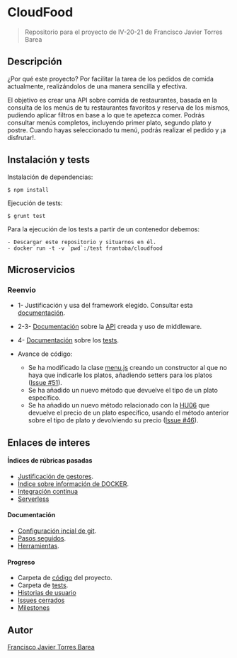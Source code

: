 # CloudFood
> Repositorio para el proyecto de IV-20-21 de Francisco Javier Torres Barea

## Descripción

¿Por qué este proyecto? Por facilitar la tarea de los pedidos de comida actualmente, realizándolos de una manera sencilla y efectiva.

El objetivo es crear una API sobre comida de restaurantes, basada en la consulta de los menús de tu restaurantes favoritos y reserva de los mismos, pudiendo aplicar filtros en base a lo que te apetezca comer. Podrás consultar menús completos, incluyendo primer plato, segundo plato y postre. Cuando hayas seleccionado tu menú, podrás realizar el pedido y ¡a disfrutar!.

## Instalación y tests
Instalación de dependencias:
~~~
$ npm install
~~~
Ejecución de tests:
~~~
$ grunt test
~~~

Para la ejecución de los tests a partir de un contenedor debemos:
~~~
- Descargar este repositorio y situarnos en él.
- docker run -t -v `pwd`:/test frantoba/cloudfood
~~~

## Microservicios

### Reenvio

- 1- Justificación y usa del framework elegido. Consultar esta [documentación](./docs/express.md). 
- 2-3- [Documentación](./docs/microapi.md) sobre la [API](./src/index.js) creada y uso de middleware.
- 4- [Documentación](./docs/microapi_test.md) sobre los [tests](./tests/index.test.js).

- Avance de código:
	- Se ha modificado la clase [menu.js](./src/menu.js) creando un constructor al que no haya que indicarle los platos, añadiendo setters para los platos ([Issue #51](https://github.com/FranToBa/CloudFood/issues/51)).
	- Se ha añadido un nuevo método que devuelve el tipo de un plato específico.
	- Se ha añadido un nuevo método relacionado con la [HU06](https://github.com/FranToBa/CloudFood/issues/22) que devuelve el precio de un plato específico, usando el método anterior sobre el tipo de plato y devolviendo su precio ([Issue #46](https://github.com/FranToBa/CloudFood/issues/46)).



## Enlaces de interes

#### Índices de rúbricas pasadas
- [Justificación de gestores](./docs/just_her.md).
- [Índice sobre información de DOCKER](./docs/indicedocker.md).
- [Integración continua](./docs/icont.md)
- [Serverless](./docs/serverless.md) 

#### Documentación
- [Configuración incial de git](./docs/configuracion_inicial.md).
- [Pasos seguidos](./docs/pasos.md).
- [Herramientas](./docs/herramientas.md).

#### Progreso
- Carpeta de [código](./src) del proyecto.
- Carpeta de [tests](./tests).
- [Historias de usuario](https://github.com/FranToBa/CloudFood/issues?q=is%3Aopen+is%3Aissue+label%3Auser-stories)
- [Issues cerrados](https://github.com/FranToBa/CloudFood/issues?q=is%3Aissue+is%3Aclosed)
- [Milestones](https://github.com/FranToBa/CloudFood/milestones)




## Autor
[Francisco Javier Torres Barea](https://github.com/FranToBa)



